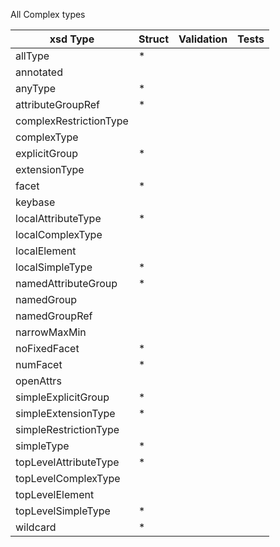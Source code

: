 All Complex types

| xsd Type | Struct | Validation | Tests |
| -------- | ------ | ---------- | ----- |
|allType| * |
|annotated
|anyType| * |
|attributeGroupRef| * |
|complexRestrictionType
|complexType
|explicitGroup| * |
|extensionType
|facet| * |
|keybase
|localAttributeType| * |
|localComplexType
|localElement
|localSimpleType| * |
|namedAttributeGroup| * |
|namedGroup
|namedGroupRef
|narrowMaxMin
|noFixedFacet| * |
|numFacet| * |
|openAttrs
|simpleExplicitGroup| * |
|simpleExtensionType| * |
|simpleRestrictionType
|simpleType| * |
|topLevelAttributeType| * |
|topLevelComplexType
|topLevelElement
|topLevelSimpleType| * |
|wildcard| * |

